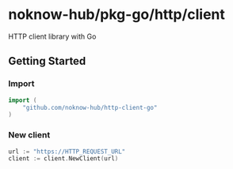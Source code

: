 # noknow-hub/pkg-go/http/client
HTTP client library with Go


## Getting Started

### Import

```go
import (
    "github.com/noknow-hub/http-client-go"
)
```




### New client

```go
url := "https://HTTP_REQUEST_URL"
client := client.NewClient(url)
```

